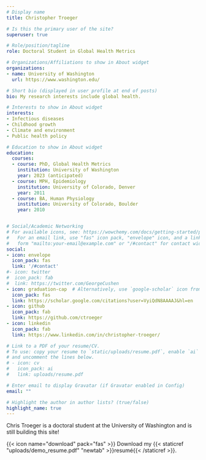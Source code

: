```yaml
---
# Display name
title: Christopher Troeger

# Is this the primary user of the site?
superuser: true

# Role/position/tagline
role: Doctoral Student in Global Health Metrics

# Organizations/Affiliations to show in About widget
organizations:
- name: University of Washington
  url: https://www.washington.edu/

# Short bio (displayed in user profile at end of posts)
bio: My research interests include global health.

# Interests to show in About widget
interests:
- Infectious diseases
- Childhood growth
- Climate and environment
- Public health policy

# Education to show in About widget
education:
  courses:
  - course: PhD, Global Health Metrics
    institution: University of Washington
    year: 2023 (anticipated)
  - course: MPH, Epidemiology
    institution: University of Colorado, Denver
    year: 2011
  - course: BA, Human Physiology
    institution: University of Colorado, Boulder
    year: 2010


# Social/Academic Networking
# For available icons, see: https://wowchemy.com/docs/getting-started/page-builder/#icons
#   For an email link, use "fas" icon pack, "envelope" icon, and a link in the
#   form "mailto:your-email@example.com" or "/#contact" for contact widget.
social:
- icon: envelope
  icon_pack: fas
  link: '/#contact'
#- icon: twitter
#  icon_pack: fab
#  link: https://twitter.com/GeorgeCushen
- icon: graduation-cap  # Alternatively, use `google-scholar` icon from `ai` icon pack
  icon_pack: fas
  link: https://scholar.google.com/citations?user=VyiQdN8AAAAJ&hl=en
- icon: github
  icon_pack: fab
  link: https://github.com/ctroeger
- icon: linkedin
  icon_pack: fab
  link: https://www.linkedin.com/in/christopher-troeger/

# Link to a PDF of your resume/CV.
# To use: copy your resume to `static/uploads/resume.pdf`, enable `ai` icons in `params.toml`, 
# and uncomment the lines below.
# - icon: cv
#   icon_pack: ai
#   link: uploads/resume.pdf

# Enter email to display Gravatar (if Gravatar enabled in Config)
email: ""

# Highlight the author in author lists? (true/false)
highlight_name: true
---
```


Chris Troeger is a doctoral student at the University of Washington and is still building this site!

{{< icon name="download" pack="fas" >}} Download my {{< staticref "uploads/demo_resume.pdf" "newtab" >}}resumé{{< /staticref >}}.

